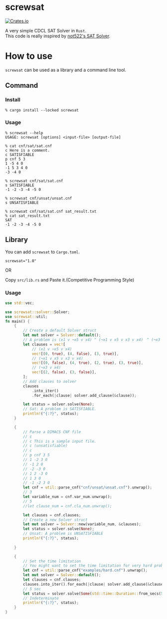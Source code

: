 # screwsat
[![Crates.io](https://img.shields.io/crates/v/screwsat)](https://crates.io/crates/screwsat)

A very simple CDCL SAT Solver in `Rust`.  
This code is really inspired by [not522's SAT Solver](https://github.com/not522/CompetitiveProgramming/blob/master/include/math/sat.hpp).  

# How to use
`screwsat` can be used as a library and a command line tool. 

## Command
### Install
```
% cargo install --locked screwsat
```

### Usage
```
% screwsat --help
USAGE: screwsat [options] <input-file> [output-file]

% cat cnf/sat/sat.cnf
c Here is a comment.
c SATISFIABLE
p cnf 5 3
1 -5 4 0
-1 5 3 4 0
-3 -4 0

% screwsat cnf/sat/sat.cnf
s SATISFIABLE
-1 -2 -3 -4 -5 0

% screwsat cnf/unsat/unsat.cnf
s UNSATISFIABLE

% screwsat cnf/sat/sat.cnf sat_result.txt
% cat sat_result.txt
SAT
-1 -2 -3 -4 -5 0

```

## Library

You can add `screwsat` to `Cargo.toml`.
```
screwsat="1.0"
```

OR

Copy `src/lib.rs` and Paste it.(Competitive Programming Style)

### Usage
```rust
use std::vec;

use screwsat::solver::Solver;
use screwsat::util;
fn main() {
    {
        // Create a default Solver struct
        let mut solver = Solver::default();
        // A problem is (x1 v ¬x5 v x4) ^ (¬x1 v x5 v x3 v x4)　^ (¬x3 v x4)
        let clauses = vec![
            // (x1 v ¬x5 v x4)
            vec![(0, true), (4, false), (3, true)],
            // (¬x1 v x5 v x3 v x4)
            vec![(0, false), (4, true), (2, true), (3, true)],
            // (¬x3 v x4)
            vec![(2, false), (3, false)],
        ];
        // Add clauses to solver
        clauses
            .into_iter()
            .for_each(|clause| solver.add_clause(&clause));

        let status = solver.solve(None);
        // Sat: A problem is SATISFIABLE.
        println!("{:?}", status);
    }

    {
        // Parse a DIMACS CNF file
        // c
        // c This is a sample input file.
        // c (unsatisfiable)
        // c
        // p cnf 3 5
        // 1 -2 3 0
        // -1 2 0
        // -2 -3 0
        // 1 2 -3 0
        // 1 3 0
        // -1 -2 3 0
        let cnf = util::parse_cnf("cnf/unsat/unsat.cnf").unwrap();
        // 3
        let variable_num = cnf.var_num.unwrap();
        // 5
        //let clause_num = cnf.cla_num.unwrap();

        let clauses = cnf.clauses;
        // Create a new Solver struct
        let mut solver = Solver::new(variable_num, &clauses);
        let status = solver.solve(None);
        // Unsat: A problem is UNSATISFIABLE
        println!("{:?}", status);
     
    }

    {
        // Set the time limitation
        // You might want to set the time limitation for very hard problem
        let cnf = util::parse_cnf("examples/hard.cnf").unwrap();
        let mut solver = Solver::default();
        let clauses = cnf.clauses;
        clauses.into_iter().for_each(|clause| solver.add_clause(&clause));
        // 5 sec
        let status = solver.solve(Some(std::time::Duration::from_secs(5)));
        // Indeterminate
        println!("{:?}", status);
    }
}
```